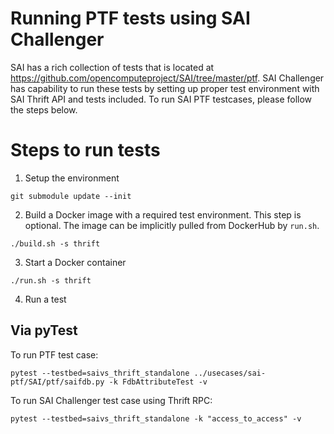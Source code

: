 # Running PTF tests using SAI Challenger 

SAI has a rich collection of tests that is located at https://github.com/opencomputeproject/SAI/tree/master/ptf.
SAI Challenger has capability to run these tests by setting up proper test environment with SAI Thrift API and tests included. To run SAI PTF testcases, please follow the steps below.


# Steps to run tests

1. Setup the environment
```
git submodule update --init
```

2. Build a Docker image with a required test environment.
   This step is optional. The image can be implicitly pulled from DockerHub by `run.sh`.
```
./build.sh -s thrift
```

3. Start a Docker container
```
./run.sh -s thrift
```

4. Run a test


## Via pyTest

To run PTF test case:
```
pytest --testbed=saivs_thrift_standalone ../usecases/sai-ptf/SAI/ptf/saifdb.py -k FdbAttributeTest -v
```

To run SAI Challenger test case using Thrift RPC:
```
pytest --testbed=saivs_thrift_standalone -k "access_to_access" -v
```
